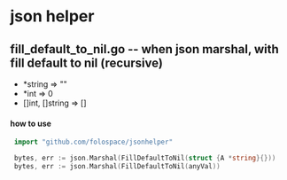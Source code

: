 # json helper

## fill_default_to_nil.go -- when json marshal, with fill default to nil (recursive)
- *string => ""
- *int => 0
- []int, []string => []

#### how to use
```go
 import "github.com/folospace/jsonhelper"

 bytes, err := json.Marshal(FillDefaultToNil(struct {A *string}{}))
 bytes, err := json.Marshal(FillDefaultToNil(anyVal))
```
